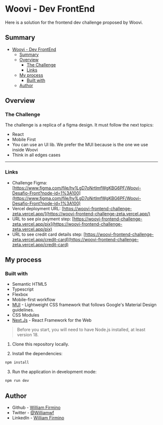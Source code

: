 # Woovi - Dev FrontEnd

Here is a solution for the frontend dev challenge proposed by Woovi.

## Summary

- [Woovi - Dev FrontEnd](#woovi---dev-frontend)
  - [Summary](#summary)
  - [Overview](#overview)
    - [The Challenge](#the-challenge)
    - [Links](#links)
  - [My process](#my-process)
    - [Built with](#built-with)
  - [Author](#author)

## Overview

### The Challenge

The challenge is a replica of a figma design. It must follow the next topics:

- React
- Mobile First
- You can use an UI lib. We prefer the MUI because is the one we use inside Woovi
- Think in all edges cases

---

### Links

- Challenge Figma: [https://www.figma.com/file/hv1LgD7oNrtlmfWgKBG6PF/Woovi-Desafio-Front?node-id=1%3A100](https://www.figma.com/file/hv1LgD7oNrtlmfWgKBG6PF/Woovi-Desafio-Front?node-id=1%3A100)
- Vercel deployment URL: [https://woovi-frontend-challenge-zeta.vercel.app/](https://woovi-frontend-challenge-zeta.vercel.app/)
- URL to see pix payment step: [https://woovi-frontend-challenge-zeta.vercel.app/pix](https://woovi-frontend-challenge-zeta.vercel.app/pix)
- URL to see credit card details step: [https://woovi-frontend-challenge-zeta.vercel.app/credit-card](https://woovi-frontend-challenge-zeta.vercel.app/credit-card)

## My process

### Built with

- Semantic HTML5
- Typescript
- Flexbox
- Mobile-first workflow
- [MUI](https://mui.com/) - Lightweight CSS framework that follows Google's Material Design guidelines.
- CSS Modules
- [Next.Js](https://nextjs.org/) - React Framework for the Web

> Before you start, you will need to have Node.js installed, at least version 18.


1. Clone this repository locally.

2. Install the dependencies:

```sh
npm install
```

3. Run the application in development mode:

```sh
npm run dev
```

## Author

- Github - [William Firmino](https://github.com/Willwf)
- Twitter - [@Williamwf](https://www.twitter.com/Williamwf)
- LinkedIn - [William Firmino](https://www.linkedin.com/in/williamfirmino/)